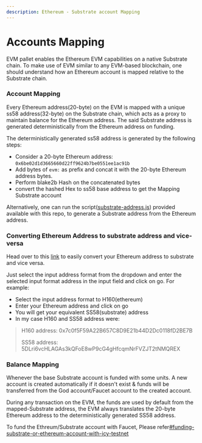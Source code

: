 ```yaml
---
description: Ethereum - Substrate account Mapping
---
```


# Accounts Mapping

EVM pallet enables the Ethereum EVM capabilities on a native Substrate chain. To make use of EVM similar to any EVM-based blockchain, one should understand how an Ethereum account is mapped relative to the Substrate chain.

### Account Mapping

Every Ethereum address(20-byte) on the EVM is mapped with a unique ss58 address(32-byte) on the Substrate chain, which acts as a proxy to maintain balance for the Ethereum address. The said Substrate address is generated deterministically from the Ethereum address on funding.

The deterministically generated ss58 address is generated by the following steps:

* Consider a 20-byte Ethereum address: `0x6be02d1d3665660d22ff9624b7be0551ee1ac91b`
* Add bytes of `evm:` as prefix and concat it with the 20-byte Ethereum address bytes.
* Perform blake2b Hash on the concatenated bytes
* convert the hashed Hex to ss58 base address to get the Mapping Substrate account

Alternatively, one can run the script([substrate-address.js](https://github.com/web3labs/ice-network/tree/main/utils)) provided available with this repo, to generate a Substrate address from the Ethereum address.

### Converting Ethereum Address to substrate address and vice-versa

Head over to this [link](http://ss58-h160-convert.s3-website.us-east-2.amazonaws.com) to easily convert your Ethereum address to substrate and vice versa.

Just select the input address format from the dropdown and enter the selected input format address in the input field and click on go. For example:

* Select the input address format to H160(ethereum)
* Enter your Ethereum address and click on go
* You will get your equivalent SS58(substrate) address
* In my case H160 and SS58 address were:

> H160 address: 0x7c0f5F59A22B657C8D9E21b44D2Dc0118fD2BE7B
>
> SS58 address: 5DLri6vcHLAGAs3kQFoE8wP9cG4gHfcqmNrFVZJT2tNMQREX

### Balance Mapping

Whenever the base Substrate account is funded with some units. A new account is created automatically if it doesn't exist & funds will be transferred from the God account/Faucet account to the created account.

During any transaction on the EVM, the funds are used by default from the mapped-Substrate address, the EVM always translates the 20-byte Ethereum address to the deterministically generated SS58 address.



To fund the Ethreum/Substrate account with Faucet, Please refer[#funding-substrate-or-ethereum-account-with-icy-testnet](../ice-testnet-details/faucet/#funding-substrate-or-ethereum-account-with-icy-testnet "mention")
